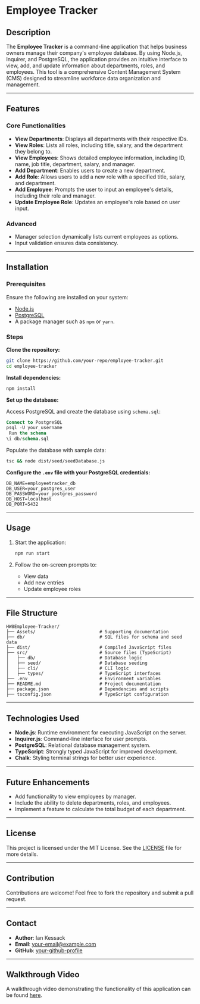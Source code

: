 # Employee Tracker

## Description

The **Employee Tracker** is a command-line application that helps business owners manage their company's employee database. By using Node.js, Inquirer, and PostgreSQL, the application provides an intuitive interface to view, add, and update information about departments, roles, and employees. This tool is a comprehensive Content Management System (CMS) designed to streamline workforce data organization and management.

---

## Features

### Core Functionalities

- **View Departments**: Displays all departments with their respective IDs.
- **View Roles**: Lists all roles, including title, salary, and the department they belong to.
- **View Employees**: Shows detailed employee information, including ID, name, job title, department, salary, and manager.
- **Add Department**: Enables users to create a new department.
- **Add Role**: Allows users to add a new role with a specified title, salary, and department.
- **Add Employee**: Prompts the user to input an employee's details, including their role and manager.
- **Update Employee Role**: Updates an employee's role based on user input.

### Advanced

- Manager selection dynamically lists current employees as options.
- Input validation ensures data consistency.

---

## Installation

### Prerequisites

Ensure the following are installed on your system:

- [Node.js](https://nodejs.org/)
- [PostgreSQL](https://www.postgresql.org/)
- A package manager such as `npm` or `yarn`.

### Steps

**Clone the repository:**

```bash
git clone https://github.com/your-repo/employee-tracker.git
cd employee-tracker
```

**Install dependencies:**

```bash
npm install
```

**Set up the database:**

Access PostgreSQL and create the database using `schema.sql`:

```sql
Connect to PostgreSQL
psql -U your_username
 Run the schema
\i db/schema.sql
```

Populate the database with sample data:

```bash
tsc && node dist/seed/seedDatabase.js
```

**Configure the `.env` file with your PostgreSQL credentials:**

```plaintext
DB_NAME=employeetracker_db
DB_USER=your_postgres_user
DB_PASSWORD=your_postgres_password
DB_HOST=localhost
DB_PORT=5432
```

---

## Usage

1. Start the application:

   ```bash
   npm run start
   ```

2. Follow the on-screen prompts to:
   - View data
   - Add new entries
   - Update employee roles

---

## File Structure

```
HW8Employee-Tracker/
├── Assets/                        # Supporting documentation
├── db/                            # SQL files for schema and seed data
├── dist/                          # Compiled JavaScript files
├── src/                           # Source files (TypeScript)
│   ├── db/                        # Database logic
│   ├── seed/                      # Database seeding
│   ├── cli/                       # CLI logic
│   ├── types/                     # TypeScript interfaces
├── .env                           # Environment variables
├── README.md                      # Project documentation
├── package.json                   # Dependencies and scripts
├── tsconfig.json                  # TypeScript configuration
```

---

## Technologies Used

- **Node.js**: Runtime environment for executing JavaScript on the server.
- **Inquirer.js**: Command-line interface for user prompts.
- **PostgreSQL**: Relational database management system.
- **TypeScript**: Strongly typed JavaScript for improved development.
- **Chalk**: Styling terminal strings for better user experience.

---

## Future Enhancements

- Add functionality to view employees by manager.
- Include the ability to delete departments, roles, and employees.
- Implement a feature to calculate the total budget of each department.

---

## License

This project is licensed under the MIT License. See the [LICENSE](./LICENSE) file for more details.

---

## Contribution

Contributions are welcome! Feel free to fork the repository and submit a pull request.

---

## Contact

- **Author**: Ian Kessack
- **Email**: [your-email@example.com](mailto:your-email@example.com)
- **GitHub**: [your-github-profile](https://github.com/your-profile)

---

## Walkthrough Video

A walkthrough video demonstrating the functionality of this application can be found [here](#).
